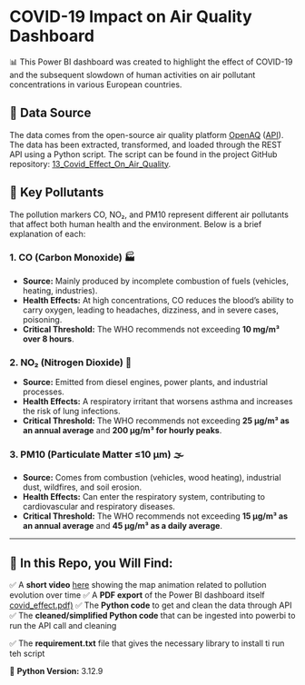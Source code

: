 # COVID-19 Impact on Air Quality Dashboard

📊 This Power BI dashboard was created to highlight the effect of COVID-19 and the subsequent slowdown of human activities on air pollutant concentrations in various European countries.

## 📡 Data Source
The data comes from the open-source air quality platform [OpenAQ](https://openaq.org/) ([API](https://api.openaq.org/)). The data has been extracted, transformed, and loaded through the REST API using a Python script. The script can be found in the project GitHub repository: [13_Covid_Effect_On_Air_Quality](https://github.com/slvg01/13_Covid_Effect_On_Air_Quality).

## 🔎 Key Pollutants
The pollution markers CO, NO₂, and PM10 represent different air pollutants that affect both human health and the environment. Below is a brief explanation of each:

### 1. CO (Carbon Monoxide) 🏭
- **Source:** Mainly produced by incomplete combustion of fuels (vehicles, heating, industries).
- **Health Effects:** At high concentrations, CO reduces the blood’s ability to carry oxygen, leading to headaches, dizziness, and in severe cases, poisoning.
- **Critical Threshold:** The WHO recommends not exceeding **10 mg/m³ over 8 hours**.

### 2. NO₂ (Nitrogen Dioxide) 🚗
- **Source:** Emitted from diesel engines, power plants, and industrial processes.
- **Health Effects:** A respiratory irritant that worsens asthma and increases the risk of lung infections.
- **Critical Threshold:** The WHO recommends not exceeding **25 µg/m³ as an annual average** and **200 µg/m³ for hourly peaks**.

### 3. PM10 (Particulate Matter ≤10 µm) 🌫️
- **Source:** Comes from combustion (vehicles, wood heating), industrial dust, wildfires, and soil erosion.
- **Health Effects:** Can enter the respiratory system, contributing to cardiovascular and respiratory diseases.
- **Critical Threshold:** The WHO recommends not exceeding **15 µg/m³ as an annual average** and **45 µg/m³ as a daily average**.

---
## 📂 In this Repo, you Will Find:
✅ A **short video** [here](https://e.pcloud.link/publink/show?code=XZIbzdZnQLMruNRnRkob3bxMGDebmQ7vu2V) showing the map animation related to pollution evolution over time
✅ A **PDF export** of the Power BI dashboard itself  [covid_effect.pdf)](https://github.com/slvg01/13_Covid_Effect_On_Air_Quality/blob/main/Covid_Effect.pdf) 
✅ The **Python code** to get and clean the data through API  
✅ The **cleaned/simplified Python code** that can be ingested into powerbi to run the API call and cleaning  

✅ The  **requirement.txt** file that gives the necessary library to install ti run teh script  

📌 **Python Version:** 3.12.9

